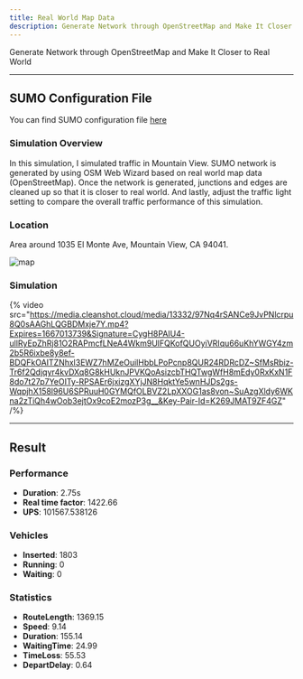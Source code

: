 ```yaml
---
title: Real World Map Data
description: Generate Network through OpenStreetMap and Make It Closer to Real World
---
```


Generate Network through OpenStreetMap and Make It Closer to Real World

---

## SUMO Configuration File

You can find SUMO configuration file [here](https://github.com)

### Simulation Overview 

In this simulation, I simulated traffic in Mountain View. SUMO network is generated by using OSM Web Wizard based on real world map data (OpenStreetMap).
Once the network is generated, junctions and edges are cleaned up so that it is closer to real world. 
And lastly, adjust the traffic light setting to compare the overall traffic performance of this simulation.


### Location

Area around 1035 El Monte Ave, Mountain View, CA 94041.

![map](https://media.cleanshot.cloud/media/13332/IjOh7X6uy65DkCvWqusckHN2gO3SX4MjQDNynlaI.jpeg?Expires=1667013957&Signature=CwXKYfqKLC~UnhwecLOExPULHZFCqW-UXVBQernA4vBZL2gd-nq0CCsxyO6JsR7UufycQMB-Kccaex5bK-eqiMwWCZmluFw6ecuGyJsL~5egYlsyqaYWBPLgxOVAcAossoT0hyMy9YVHUQD6Tk5nczbIoh~TSS~ZsIpTT7PQEW70MvHp5iMZkkfxMt-ztJHrx-IXSMKJbfItfwDaNE820-wiDcSbvMKpx9JliQa2-DmSyFKKI5wGY~H-rAO0LS8Rdh~hBKM7sEFDHkeTeSsjsH8fSh-i7Yfb3PXi2N0MEtHTc7v0~43iHi0XbQSrYCBI3MtfQGZp4mA72MCYJk1Jpw__&Key-Pair-Id=K269JMAT9ZF4GZ)

### Simulation

{% video src="https://media.cleanshot.cloud/media/13332/97Nq4rSANCe9JvPNlcrpu8Q0sAAGhLQGBDMxje7Y.mp4?Expires=1667013739&Signature=CygH8PAIU4-ullRyEpZhRj81O2RAPmcfLNeA4Wkm9UlFQKofQUOyiVRIqu66uKhYWGY4zm2b5R6ixbe8y8ef-BDQFkOAITZNhxl3EWZ7hMZeOuilHbbLPoPcnp8QUR24RDRcDZ~SfMsRbiz-Tr6f2Qdjqyr4kvDXq8G8kHUknJPVKQoAsizcbTHQTwgWfH8mEdy0RxKxN1F8do7t27p7YeOITy-RPSAEr6jxizgXYjJN8HqktYe5wnHJDs2gs-WqpjhX158l96U6SPRuuH0GYMQfOLBVZ2LpXXOG1as8von~SuAzgXldy6WKna2zTiQh4wOob3ejtOx9coE2mozP3g__&Key-Pair-Id=K269JMAT9ZF4GZ" /%}


---

## Result

### Performance

 - **Duration**: 2.75s
 - **Real time factor**: 1422.66
 - **UPS**: 101567.538126


### Vehicles
 - **Inserted**: 1803
 - **Running**: 0
 - **Waiting**: 0

### Statistics
 - **RouteLength**: 1369.15
 - **Speed**: 9.14
 - **Duration**: 155.14
 - **WaitingTime**: 24.99
 - **TimeLoss**: 55.53
 - **DepartDelay**: 0.64
